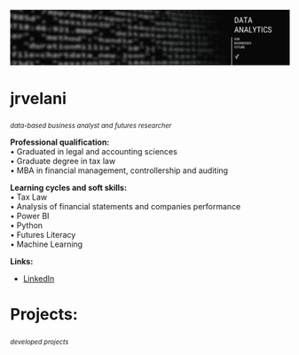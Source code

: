 <p align="center">
  <img src="cvr.png" >
</p>

# jrvelani
<sub>*data-based business analyst and futures researcher*</sub>

**Professional qualification:** <br>
• Graduated in legal and accounting sciences <br>
• Graduate degree in tax law <br>
• MBA in financial management, controllership and auditing

**Learning cycles and soft skills:** <br>
• Tax Law <br> 
• Analysis of financial statements and companies performance <br> 
• Power BI <br> 
• Python <br> 
• Futures Literacy <br> 
• Machine Learning

**Links:**
* [LinkedIn](https://www.linkedin.com/in/jrvelani/)

# Projects:
<sub>*developed projects*</sub>
